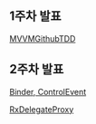 ## 1주차 발표
[MVVMGithubTDD](https://github.com/start-rxswift/TylerRxStudy/tree/master/MVVMGithubTDD)

## 2주차 발표
[Binder, ControlEvent](https://github.com/start-rxswift/TylerRxStudy/tree/master/RxBinderControl)

[RxDelegateProxy](https://github.com/start-rxswift/TylerRxStudy/tree/master/RxDelegateProxy)

